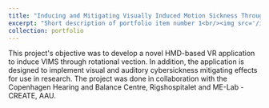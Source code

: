 ```yaml
---
title: "Inducing and Mitigating Visually Induced Motion Sickness Through Virtual Reality"
excerpt: "Short description of portfolio item number 1<br/><img src='/images/500x300.png'>"
collection: portfolio
---
```


This project's objective was to develop a novel HMD-based VR application to induce VIMS through rotational vection. In addition, the application is designed to implement visual and auditory cybersickness mitigating effects for use in research. The project was done in collaboration with the Copenhagen Hearing and Balance Centre, Rigshospitalet and ME-Lab - CREATE, AAU.
